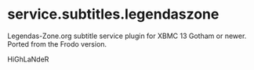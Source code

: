 service.subtitles.legendaszone
=========================

Legendas-Zone.org subtitle service plugin for XBMC 13 Gotham or newer. Ported from
the Frodo version.

HiGhLaNdeR
